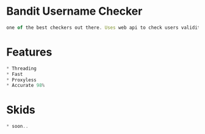 # Bandit Username Checker
```js
one of the best checkers out there. Uses web api to check users validity.
```
# Features
```js
* Threading
* Fast
* Proxyless
* Accurate 98%
```
# Skids
```js
* soon..
```
